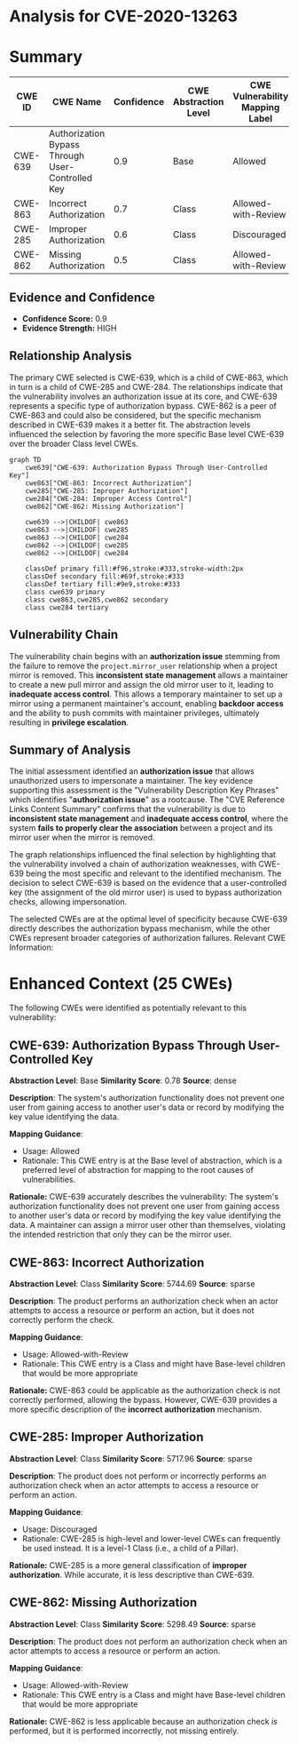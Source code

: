 # Analysis for CVE-2020-13263

# Summary
| CWE ID | CWE Name | Confidence | CWE Abstraction Level | CWE Vulnerability Mapping Label | CWE-Vulnerability Mapping Notes |
|---|---|---|---|---|---|
| CWE-639 | Authorization Bypass Through User-Controlled Key | 0.9 | Base | Allowed | Primary CWE |
| CWE-863 | Incorrect Authorization | 0.7 | Class | Allowed-with-Review | Secondary Candidate |
| CWE-285 | Improper Authorization | 0.6 | Class | Discouraged | Secondary Candidate |
| CWE-862 | Missing Authorization | 0.5 | Class | Allowed-with-Review | Secondary Candidate |

## Evidence and Confidence

*   **Confidence Score:** 0.9
*   **Evidence Strength:** HIGH

## Relationship Analysis
The primary CWE selected is CWE-639, which is a child of CWE-863, which in turn is a child of CWE-285 and CWE-284. The relationships indicate that the vulnerability involves an authorization issue at its core, and CWE-639 represents a specific type of authorization bypass. CWE-862 is a peer of CWE-863 and could also be considered, but the specific mechanism described in CWE-639 makes it a better fit. The abstraction levels influenced the selection by favoring the more specific Base level CWE-639 over the broader Class level CWEs.

```mermaid
graph TD
    cwe639["CWE-639: Authorization Bypass Through User-Controlled Key"]
    cwe863["CWE-863: Incorrect Authorization"]
    cwe285["CWE-285: Improper Authorization"]
    cwe284["CWE-284: Improper Access Control"]
    cwe862["CWE-862: Missing Authorization"]

    cwe639 -->|CHILDOF| cwe863
    cwe863 -->|CHILDOF| cwe285
    cwe863 -->|CHILDOF| cwe284
    cwe862 -->|CHILDOF| cwe285
    cwe862 -->|CHILDOF| cwe284

    classDef primary fill:#f96,stroke:#333,stroke-width:2px
    classDef secondary fill:#69f,stroke:#333
    classDef tertiary fill:#9e9,stroke:#333
    class cwe639 primary
    class cwe863,cwe285,cwe862 secondary
    class cwe284 tertiary
```

## Vulnerability Chain
The vulnerability chain begins with an **authorization issue** stemming from the failure to remove the `project.mirror_user` relationship when a project mirror is removed. This **inconsistent state management** allows a maintainer to create a new pull mirror and assign the old mirror user to it, leading to **inadequate access control**. This allows a temporary maintainer to set up a mirror using a permanent maintainer's account, enabling **backdoor access** and the ability to push commits with maintainer privileges, ultimately resulting in **privilege escalation**.

## Summary of Analysis
The initial assessment identified an **authorization issue** that allows unauthorized users to impersonate a maintainer. The key evidence supporting this assessment is the "Vulnerability Description Key Phrases" which identifies "**authorization issue**" as a rootcause. The "CVE Reference Links Content Summary" confirms that the vulnerability is due to **inconsistent state management** and **inadequate access control**, where the system **fails to properly clear the association** between a project and its mirror user when the mirror is removed.

The graph relationships influenced the final selection by highlighting that the vulnerability involved a chain of authorization weaknesses, with CWE-639 being the most specific and relevant to the identified mechanism. The decision to select CWE-639 is based on the evidence that a user-controlled key (the assignment of the old mirror user) is used to bypass authorization checks, allowing impersonation.

The selected CWEs are at the optimal level of specificity because CWE-639 directly describes the authorization bypass mechanism, while the other CWEs represent broader categories of authorization failures.
Relevant CWE Information:

# Enhanced Context (25 CWEs)
The following CWEs were identified as potentially relevant to this vulnerability:

## CWE-639: Authorization Bypass Through User-Controlled Key
**Abstraction Level**: Base
**Similarity Score**: 0.78
**Source**: dense

**Description**:
The system's authorization functionality does not prevent one user from gaining access to another user's data or record by modifying the key value identifying the data.

**Mapping Guidance**:
- Usage: Allowed
- Rationale: This CWE entry is at the Base level of abstraction, which is a preferred level of abstraction for mapping to the root causes of vulnerabilities.

**Rationale:**
CWE-639 accurately describes the vulnerability: The system's authorization functionality does not prevent one user from gaining access to another user's data or record by modifying the key value identifying the data. A maintainer can assign a mirror user other than themselves, violating the intended restriction that only they can be the mirror user.

## CWE-863: Incorrect Authorization
**Abstraction Level**: Class
**Similarity Score**: 5744.69
**Source**: sparse

**Description**:
The product performs an authorization check when an actor attempts to access a resource or perform an action, but it does not correctly perform the check.

**Mapping Guidance**:
- Usage: Allowed-with-Review
- Rationale: This CWE entry is a Class and might have Base-level children that would be more appropriate

**Rationale:**
CWE-863 could be applicable as the authorization check is not correctly performed, allowing the bypass. However, CWE-639 provides a more specific description of the **incorrect authorization** mechanism.

## CWE-285: Improper Authorization
**Abstraction Level**: Class
**Similarity Score**: 5717.96
**Source**: sparse

**Description**:
The product does not perform or incorrectly performs an authorization check when an actor attempts to access a resource or perform an action.

**Mapping Guidance**:
- Usage: Discouraged
- Rationale: CWE-285 is high-level and lower-level CWEs can frequently be used instead. It is a level-1 Class (i.e., a child of a Pillar).

**Rationale:**
CWE-285 is a more general classification of **improper authorization**. While accurate, it is less descriptive than CWE-639.

## CWE-862: Missing Authorization
**Abstraction Level**: Class
**Similarity Score**: 5298.49
**Source**: sparse

**Description**:
The product does not perform an authorization check when an actor attempts to access a resource or perform an action.

**Mapping Guidance**:
- Usage: Allowed-with-Review
- Rationale: This CWE entry is a Class and might have Base-level children that would be more appropriate

**Rationale:**
CWE-862 is less applicable because an authorization check *is* performed, but it is performed incorrectly, not missing entirely.